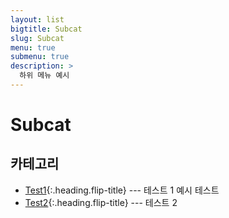 ```yaml
---
layout: list
bigtitle: Subcat
slug: Subcat
menu: true
submenu: true
description: >
  하위 메뉴 예시
---
```


# Subcat

## 카테고리

- [Test1]{:.heading.flip-title} --- 테스트 1 예시 테스트
- [Test2]{:.heading.flip-title} --- 테스트 2

[test1]: /test1/
[test2]: /test2/

